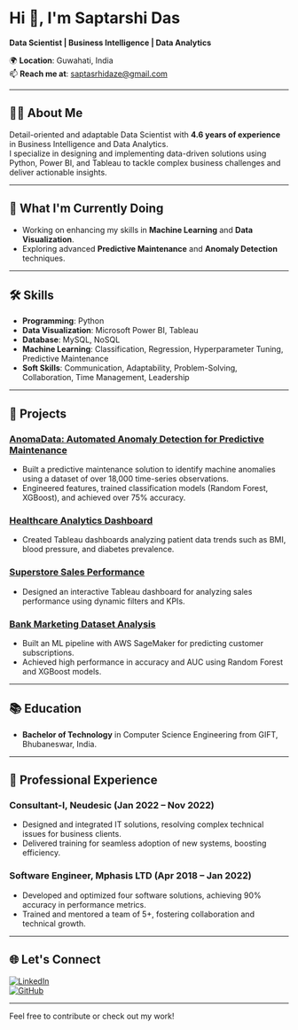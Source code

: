 # Hi 👋, I'm Saptarshi Das  
**Data Scientist | Business Intelligence | Data Analytics**  

🌍 **Location**: Guwahati, India  
📫 **Reach me at**: [saptasrhidaze@gmail.com](mailto:saptasrhidaze@gmail.com)  

---

## 👨‍💻 About Me  
Detail-oriented and adaptable Data Scientist with **4.6 years of experience** in Business Intelligence and Data Analytics.  
I specialize in designing and implementing data-driven solutions using Python, Power BI, and Tableau to tackle complex business challenges and deliver actionable insights.

---

## 🌱 What I'm Currently Doing  
- Working on enhancing my skills in **Machine Learning** and **Data Visualization**.  
- Exploring advanced **Predictive Maintenance** and **Anomaly Detection** techniques.  

---

## 🛠️ Skills  
- **Programming**: Python  
- **Data Visualization**: Microsoft Power BI, Tableau  
- **Database**: MySQL, NoSQL  
- **Machine Learning**: Classification, Regression, Hyperparameter Tuning, Predictive Maintenance  
- **Soft Skills**: Communication, Adaptability, Problem-Solving, Collaboration, Time Management, Leadership  

---

## 🚀 Projects  
### [AnomaData: Automated Anomaly Detection for Predictive Maintenance](https://github.com/Saptasrhidaze/anomadata-anomaly-detection1)  
- Built a predictive maintenance solution to identify machine anomalies using a dataset of over 18,000 time-series observations.  
- Engineered features, trained classification models (Random Forest, XGBoost), and achieved over 75% accuracy.  

### [Healthcare Analytics Dashboard](https://github.com/Saptasrhidaze/Healthcare_Analytics_Using_Tableau)  
- Created Tableau dashboards analyzing patient data trends such as BMI, blood pressure, and diabetes prevalence.  

### [Superstore Sales Performance](https://github.com/Saptasrhidaze/Superstore_Sales_Performance_Capstone_Project)  
- Designed an interactive Tableau dashboard for analyzing sales performance using dynamic filters and KPIs.

### [Bank Marketing Dataset Analysis](https://github.com/Saptasrhidaze/Bank_Marketing_Capstone_Project)  
- Built an ML pipeline with AWS SageMaker for predicting customer subscriptions.  
- Achieved high performance in accuracy and AUC using Random Forest and XGBoost models.  

---

## 📚 Education  
- **Bachelor of Technology** in Computer Science Engineering from GIFT, Bhubaneswar, India.  

---

## 💼 Professional Experience  
### Consultant-I, Neudesic (Jan 2022 – Nov 2022)  
- Designed and integrated IT solutions, resolving complex technical issues for business clients.  
- Delivered training for seamless adoption of new systems, boosting efficiency.

### Software Engineer, Mphasis LTD (Apr 2018 – Jan 2022)  
- Developed and optimized four software solutions, achieving 90% accuracy in performance metrics.  
- Trained and mentored a team of 5+, fostering collaboration and technical growth.  

---

## 🌐 Let's Connect  
[![LinkedIn](https://img.shields.io/badge/-LinkedIn-blue?style=for-the-badge&logo=linkedin)](https://linkedin.com/in/saptarshi-das-95222b104)  
[![GitHub](https://img.shields.io/badge/-GitHub-black?style=for-the-badge&logo=github)](https://github.com/Saptasrhidaze)  

---

Feel free to contribute or check out my work!
